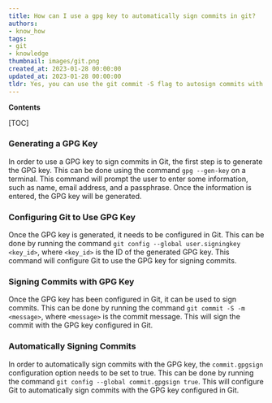 ```yaml
---
title: How can I use a gpg key to automatically sign commits in git?
authors:
- know_how
tags:
- git
- knowledge
thumbnail: images/git.png
created_at: 2023-01-28 00:00:00
updated_at: 2023-01-28 00:00:00
tldr: Yes, you can use the git commit -S flag to autosign commits with a GPG key.
---
```


**Contents**

[TOC]

### Generating a GPG Key

In order to use a GPG key to sign commits in Git, the first step is to generate the GPG key. This can be done using the command `gpg --gen-key` on a terminal. This command will prompt the user to enter some information, such as name, email address, and a passphrase. Once the information is entered, the GPG key will be generated.

### Configuring Git to Use GPG Key

Once the GPG key is generated, it needs to be configured in Git. This can be done by running the command `git config --global user.signingkey <key_id>`, where `<key_id>` is the ID of the generated GPG key. This command will configure Git to use the GPG key for signing commits.

### Signing Commits with GPG Key

Once the GPG key has been configured in Git, it can be used to sign commits. This can be done by running the command `git commit -S -m <message>`, where `<message>` is the commit message. This will sign the commit with the GPG key configured in Git.

### Automatically Signing Commits

In order to automatically sign commits with the GPG key, the `commit.gpgsign` configuration option needs to be set to true. This can be done by running the command `git config --global commit.gpgsign true`. This will configure Git to automatically sign commits with the GPG key configured in Git.
